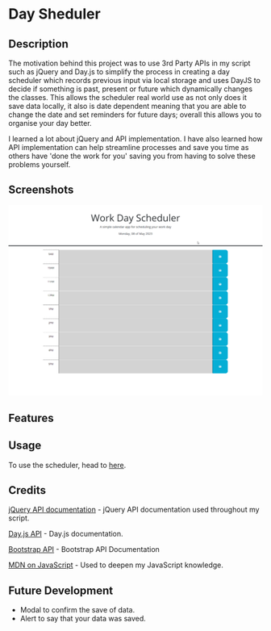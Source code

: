 # Day Sheduler

## Description

The motivation behind this project was to use 3rd Party APIs in my script such as jQuery and Day.js to simplify the process in creating a day scheduler which records previous input via local storage and uses DayJS to decide if something is past, present or future which dynamically changes the classes. This allows the scheduler real world use as not only does it save data locally, it also is date dependent meaning that you are able to change the date and set reminders for future days; overall this allows you to organise your day better. 

I learned a lot about jQuery and API implementation. I have also learned how API implementation can help streamline processes and save you time as others have 'done the work for you' saving you from having to solve these problems yourself. 

## Screenshots

![GIF of the website in use, displaying text being saved and refreshed.](./assets/images/screenshots/screencap.gif)

## Features



## Usage

To use the scheduler, head to [here](https://jackstockwell.github.io/scheduler/).

## Credits

[jQuery API documentation](https://api.jquery.com/) - jQuery API documentation used throughout my script.

[Day.js API](https://day.js.org/docs/en/display/format) - Day.js documentation.

[Bootstrap API](https://getbootstrap.com/docs/5.3/getting-started/introduction/) - Bootstrap API Documentation

[MDN on JavaScript](https://developer.mozilla.org/en-US/docs/Web/JavaScript) - Used to deepen my JavaScript knowledge.



## Future Development

- Modal to confirm the save of data.
- Alert to say that your data was saved.